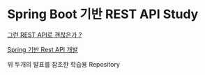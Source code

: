 # Spring Boot 기반 REST API Study

[그런 REST API로 괜찮은가 ?](https://www.youtube.com/watch?v=RP_f5dMoHFc)

[Spring 기반 Rest API 개발](https://www.slideshare.net/whiteship/rest-api-development-with-spring?fbclid=IwAR0wnUarkLf73P4EZtPyA_ikKcuuG-cWDs6xDxcrlwfqLoLxtZmOJEYcA7c)

위 두개의 발표를 참조한 학습용 Repository 


